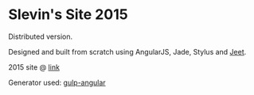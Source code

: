 # Slevin's Site 2015

Distributed version.

Designed and built from scratch using AngularJS, Jade, Stylus and [Jeet](https://github.com/mojotech/jeet).

2015 site @ [link](http://liyinz.github.io/#/)

Generator used: [gulp-angular](https://github.com/Swiip/generator-gulp-angular)
